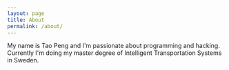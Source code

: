 ```yaml
---
layout: page
title: About
permalink: /about/
---
```


My name is Tao Peng and I'm passionate about programming and
hacking. Currently I'm doing my master degree of Intelligent
Transportation Systems in Sweden.
